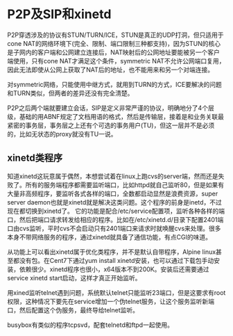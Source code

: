 # P2P及SIP和xinetd

P2P穿透涉及的协议有STUN/TURN/ICE，STUN是真正的UDP打洞，但只适用于cone NAT的网络环境下(完全、限制、端口限制三种都支持)，因为STUN的核心是子网内的客户端和公网建立连接后，NAT映射后的公网地址要能被另一个客户端使用，只有cone NAT才满足这个条件，symmetric NAT不允许公网端口复用，因此无法即使从公网上获取了NAT后的地址，也不能用来和另一个对端连接。

对symmetric网络，只能使用中继方式，就用到TURN的方式，ICE要解决的问题和TURN类似，但两者的差异还没有完全清楚。

P2P之后两个端就要建立会话，SIP是定义非常严谨的协议，明确地分了4个层级，基础的用ABNF规定了文档用语的格式，然后是传输层，接着是和业务关联最紧密的事务层，事务层之上还有个可选的事务用户(TU)，但这一层并不是必须的，比如无状态的proxy就没有TU一说。

xinetd类程序
--
知道xinetd这玩意属于偶然，本想尝试着在linux上跑cvs的server端，然而还是失败了。所有的服务端程序都需要监听端口，比如httpd就自己监听80，但是如果有大量非高频程序，要监听各式各样的端口，全数都启动显然是浪费资源，super server daemon也就是xinetd就是解决这类问题。这个程序的前身是inetd，不过现在都切换到xinetd了。
它的功能是配合/etc/service配置项，监听各种各样的端口，然后把端口请求转发给相应的程序。比如在/etc/xinetd.d/目录下配置2401端口由cvs监听，平时cvs不会启动只有2401端口来请求时就唤醒cvs来处理。很多本身不带网络服务的程序，通过xinetd就具备了通信功能，有点CGI的味道。

从功能上可以看出xinetd属于优化类程序，并不是默认自带程序，Alpine linux甚至都没有包。在Cent7下通过yum install xinetd安装，也可以通过下载包手动安装，依赖很少。xinetd程序也很小，x64版本不到200K。安装后还需要通过service xinetd start启动，这样才真正开始监听。

用xined监听telnet遇到问题，系统默认telnet只能监听23端口，但是这要求有root权限，这种情况下要先在service增加一个伪telnet服务，让这个服务监听新端口，然后配置这个伪服务，最终导给telnet监听。

busybox有类似的程序tcpsvd，配套telnetd和ftpd一起使用。